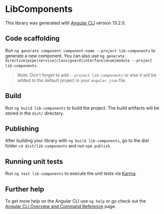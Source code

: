 # LibComponents

This library was generated with [Angular CLI](https://github.com/angular/angular-cli) version 13.2.0.

## Code scaffolding

Run `ng generate component component-name --project lib-components` to generate a new component. You can also use `ng generate directive|pipe|service|class|guard|interface|enum|module --project lib-components`.
> Note: Don't forget to add `--project lib-components` or else it will be added to the default project in your `angular.json` file. 

## Build

Run `ng build lib-components` to build the project. The build artifacts will be stored in the `dist/` directory.

## Publishing

After building your library with `ng build lib-components`, go to the dist folder `cd dist/lib-components` and run `npm publish`.

## Running unit tests

Run `ng test lib-components` to execute the unit tests via [Karma](https://karma-runner.github.io).

## Further help

To get more help on the Angular CLI use `ng help` or go check out the [Angular CLI Overview and Command Reference](https://angular.io/cli) page.

